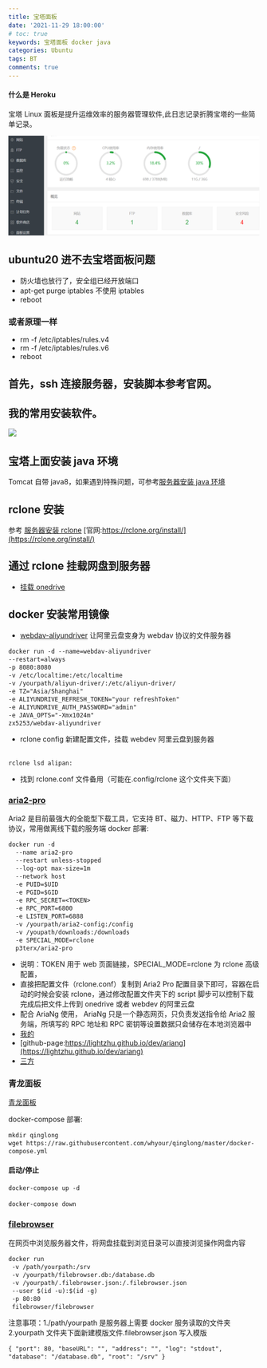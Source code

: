 ```yaml
---
title: 宝塔面板
date: '2021-11-29 18:00:00'
# toc: true
keywords: 宝塔面板 docker java
categories: Ubuntu
tags: BT
comments: true
---
```


#### 什么是 Heroku

宝塔 Linux 面板是提升运维效率的服务器管理软件,此日志记录折腾宝塔的一些简单记录。

<div class="center">
<img class="mcenter" style="height: 200px" src="https://raw.githubusercontent.com/lightzhu/picgo/main/bt-bg.png" />
</div>
<!-- more -->

## ubuntu20 进不去宝塔面板问题

- 防火墙也放行了，安全组已经开放端口
- apt-get purge iptables 不使用 iptables
- reboot

### 或者原理一样

- rm -f /etc/iptables/rules.v4
- rm -f /etc/iptables/rules.v6
- reboot

## 首先，ssh 连接服务器，安装脚本参考官网。

## 我的常用安装软件。

<div class="center">
<img style="height: 500px" src="/image/oracle/useapp.png" />
</div>

## 宝塔上面安装 java 环境

Tomcat 自带 java8，如果遇到特殊问题，可参考[服务器安装 java 环境](https://lightzhu.github.io/tool/oraclearm.html)

## rclone 安装

参考 [服务器安装 rclone](https://lightzhu.github.io/tool/rclone.html)
[官网:https://rclone.org/install/](https://rclone.org/install/)

## 通过 rclone 挂载网盘到服务器

- [挂载 onedrive](https://lightzhu.github.io/tool/rclone.html)

## docker 安装常用镜像

- [webdav-aliyundriver](https://hub.docker.com/r/zx5253/webdav-aliyundriver)
  让阿里云盘变身为 webdav 协议的文件服务器

```
docker run -d --name=webdav-aliyundriver
--restart=always
-p 8080:8080
-v /etc/localtime:/etc/localtime
-v /yourpath/aliyun-driver/:/etc/aliyun-driver/
-e TZ="Asia/Shanghai"
-e ALIYUNDRIVE_REFRESH_TOKEN="your refreshToken"
-e ALIYUNDRIVE_AUTH_PASSWORD="admin"
-e JAVA_OPTS="-Xmx1024m"
zx5253/webdav-aliyundriver

```

- rclone config 新建配置文件，挂载 webdev 阿里云盘到服务器

```

rclone lsd alipan:

```

- 找到 rclone.conf 文件备用（可能在.config/rclone 这个文件夹下面）

### [aria2-pro](https://hub.docker.com/r/p3terx/aria2-pro)

Aria2 是目前最强大的全能型下载工具，它支持 BT、磁力、HTTP、FTP 等下载协议，常用做离线下载的服务端
docker 部署:

```
docker run -d
  --name aria2-pro
  --restart unless-stopped
  --log-opt max-size=1m
  --network host
  -e PUID=$UID
  -e PGID=$GID
  -e RPC_SECRET=<TOKEN>
  -e RPC_PORT=6800
  -e LISTEN_PORT=6888
  -v /yourpath/aria2-config:/config
  -v /youpath/downloads:/downloads
  -e SPECIAL_MODE=rclone
  p3terx/aria2-pro

```

- 说明：TOKEN 用于 web 页面链接，SPECIAL_MODE=rclone 为 rclone 高级配置，
- 直接把配置文件（rclone.conf）复制到 Aria2 Pro 配置目录下即可，容器在启动的时候会安装 rclone，通过修改配置文件夹下的 script 脚步可以控制下载完成后把文件上传到 onedrive 或者 webdev 的阿里云盘
- 配合 Ar­i­aNg 使用， Ar­i­aNg 只是一个静态网页，只负责发送指令给 Aria2 服务端，所填写的 RPC 地址和 RPC 密钥等设置数据只会储存在本地浏览器中
- [我的](http://ariang.2048888.xyz)
- [github-page:https://lightzhu.github.io/dev/ariang](https://lightzhu.github.io/dev/ariang)
- [三方](http://p3terx.gitee.io/ariang)

### 青龙面板

[青龙面板](https://hub.docker.com/r/whyour/qinglong)

docker-compose 部署:

```
mkdir qinglong
wget https://raw.githubusercontent.com/whyour/qinglong/master/docker-compose.yml

```

#### 启动/停止

```
docker-compose up -d

docker-compose down
```

### [filebrowser](https://hub.docker.com/r/filebrowser/filebrowser)

在网页中浏览服务器文件，将网盘挂载到浏览目录可以直接浏览操作网盘内容

```
docker run
 -v /path/yourpath:/srv
 -v /yourpath/filebrowser.db:/database.db
 -v /yourpath/.filebrowser.json:/.filebrowser.json
 --user $(id -u):$(id -g)
 -p 80:80
 filebrowser/filebrowser
```

注意事项：1./path/yourpath 是服务器上需要 docker 服务读取的文件夹
2.yourpath 文件夹下面新建模版文件.filebrowser.json 写入模版

```
{ "port": 80, "baseURL": "", "address": "", "log": "stdout", "database": "/database.db", "root": "/srv" }

```
